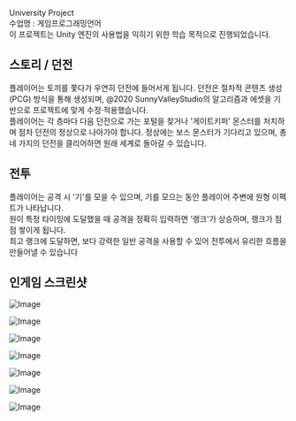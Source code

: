 University Project  </br>
수업명 : 게임프로그래밍언어  </br>
이 프로젝트는 Unity 엔진의 사용법을 익히기 위한 학습 목적으로 진행되었습니다.
## 스토리 / 던전 
플레이어는 토끼를 쫓다가 우연히 던전에 들어서게 됩니다. 던전은 절차적 콘텐츠 생성(PCG) 방식을 통해 생성되며, @2020 SunnyValleyStudio의 알고리즘과 에셋을 기반으로 프로젝트에 맞게 수정·적용했습니다. </br>
플레이어는 각 층마다 다음 던전으로 가는 포털을 찾거나 '게이트키퍼' 몬스터를 처치하며 점차 던전의 정상으로 나아가야 합니다. 정상에는 보스 몬스터가 기다리고 있으며, 총 네 가지의 던전을 클리어하면 원래 세계로 돌아갈 수 있습니다.
## 전투
플레이어는 공격 시 '기'를 모을 수 있으며, 기를 모으는 동안 플레이어 주변에 원형 이펙트가 나타납니다.  </br>
원이 특정 타이밍에 도달했을 때 공격을 정확히 입력하면 '랭크'가 상승하며, 랭크가 점점 쌓이게 됩니다. </br>
최고 랭크에 도달하면, 보다 강력한 일반 공격을 사용할 수 있어 전투에서 유리한 흐름을 만들어낼 수 있습니다 </br>
## 인게임 스크린샷
![Image](https://github.com/user-attachments/assets/2416cc44-7286-4054-8aaa-7acaff8e8075)

![Image](https://github.com/user-attachments/assets/089be2f1-201c-4bb6-8353-24c24092deb9)

![Image](https://github.com/user-attachments/assets/1d24a4fe-4a53-46ee-8160-becaf43444e5)

![Image](https://github.com/user-attachments/assets/4ef890ba-2657-451e-85c3-cb7a4728cc50)

![Image](https://github.com/user-attachments/assets/571ebd9b-0d43-418e-a066-650f9de39766)

![Image](https://github.com/user-attachments/assets/cf08b1fa-ee45-4b2a-9f5d-ab072628a337)

![Image](https://github.com/user-attachments/assets/ab10a38c-3d50-4a43-befd-c9933fe81d8e)
